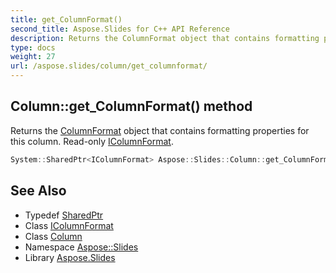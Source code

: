 ```yaml
---
title: get_ColumnFormat()
second_title: Aspose.Slides for C++ API Reference
description: Returns the ColumnFormat object that contains formatting properties for this column. Read-only IColumnFormat.
type: docs
weight: 27
url: /aspose.slides/column/get_columnformat/
---
```

## Column::get_ColumnFormat() method


Returns the [ColumnFormat](../../columnformat/) object that contains formatting properties for this column. Read-only [IColumnFormat](../../icolumnformat/).

```cpp
System::SharedPtr<IColumnFormat> Aspose::Slides::Column::get_ColumnFormat() override
```

## See Also

* Typedef [SharedPtr](../../../system/sharedptr/)
* Class [IColumnFormat](../../icolumnformat/)
* Class [Column](../)
* Namespace [Aspose::Slides](../../)
* Library [Aspose.Slides](../../../)